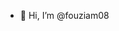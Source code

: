 - 👋 Hi, I’m @fouziam08

<!---
fouziam08/fouziam08 is a ✨ special ✨ repository because its `README.md` (this file) appears on your GitHub profile.
You can click the Preview link to take a look at your changes.
--->
